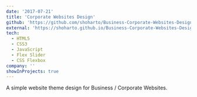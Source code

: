 ```yaml
---
date: '2017-07-21'
title: 'Corporate Websites Design'
github: 'https://github.com/shoharto/Business-Corporate-Websites-Design'
external: 'https://shoharto.github.io/Business-Corporate-Websites-Design/'
tech:
  - HTML5
  - CSS3
  - JavaScript
  - Flex Slider
  - CSS Flexbox
company: ''
showInProjects: true
---
```


A simple website theme design for Business / Corporate Websites.
